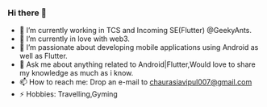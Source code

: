 ### Hi there 👋


- 🔭 I’m currently working in TCS and Incoming SE(Flutter) @GeekyAnts.
- 🌱 I’m currently in love with web3.
- 👯 I’m passionate about developing mobile applications using Android as well as Flutter.
- 💬 Ask me about anything related to Android|Flutter,Would love to share my knowledge as much as i know.
- 📫 How to reach me: Drop an e-mail to chaurasiavipul007@gmail.com 
- ⚡ Hobbies: Travelling,Gyming 

